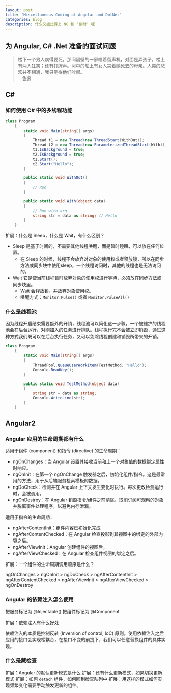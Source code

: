 ```yaml
---
layout: post
title: "Miscellaneous Coding of Angular and DotNet"
categories: blog
description: 什么又能比得上 NG 和 ‘倒耐’ 呢
---
```


## 为 Angular, C# .Net 准备的面试问题

> 楼下一个男人病得要死，那间隔壁的一家唱着留声机，对面是弄孩子。楼上有两人狂笑；还有打牌声。河中的船上有女人哭着她死去的母亲。人类的悲欢并不相通，我只觉得他们吵闹。  
> --鲁迅

## C#

### 如何使用 C# 中的多线程功能

```cs
class Program
    {
        static void Main(string[] args)
        {
            Thread t1 = new Thread(new ThreadStart(WithOut));
            Thread t2 = new Thread(new ParameterizedThreadStart(With));
            t1.IsBackground = true;
            t2.IsBackground = true;
            t1.Start();
            t2.Start("Hello");
        }

        public static void WithOut()
        {
            // Run
        }

        public static void With(object data)
        {
            // Run with arg
            string str = data as string; // Hello
        }
    } 
```

扩展：什么是 Sleep，什么是 Wait，有什么区别？

- Sleep 是基于时间的，不需要其他线程唤醒，而是暂时睡眠，可以放在任何位置。
  - 在 Sleep 的时候，线程不会放弃对对象的使用权或者释放锁，所以在同步方法或同步块中使用sleep，一个线程访问时，其他的线程也是无法访问的。
- Wait 它是使当前线程暂时放弃对象的使用权进行等待，必须放在同步方法或同步块里。
  - Wait 会释放锁，并放弃对象使用权。
  - 唤醒方式：`Monitor.Pulse()` 或者 `Monitor.PulseAll()`

### 什么是线程池

因为线程开启结束需要额外的开销，线程池可以简化这一步骤，一个被维护的线程池会在后台运行，对刚加入的任务进行排队。线程执行完不会被立即销毁，通过这种方式我们既可以在后台执行任务，又可以免除线程创建和销毁所带来的开销。

```cs
class Program
    {
        static void Main(string[] args)
        {
            ThreadPool.QueueUserWorkItem(TestMethod, "Hello");
            Console.ReadKey();
        }

        public static void TestMethod(object data)
        {
            string str = data as string;
            Console.WriteLine(str);
        }
    }
```

## Angular2

### Angular 应用的生命周期都有什么

适用于组件 (component) 和指令 (directive) 的生命周期：

- ngOnChanges：当 Angular 设置其接收当前和上一个对象值的数据绑定属性时响应。
- ngOnInit：在第一个 ngOnChange 触发器之后，初始化组件/指令。这是最常用的方法，用于从后端服务检索模板的数据。
- ngDoCheck：检测并在 Angular 上下文发生变化时执行。每次更改检测运行时，会被调用。
- ngOnDestroy：在 Angular 销毁指令/组件之前清除。取消订阅可观察的对象并脱离事件处理程序，以避免内存泄漏。

适用于指令的生命周期：

- ngAfterContentInit：组件内容已初始化完成
- ngAfterContentChecked：在 Angular 检查投影到其视图中的绑定的外部内容之后。
- ngAfterViewInit：Angular 创建组件的视图后。
- ngAfterViewChecked：在 Angular 检查组件视图的绑定之后。

扩展：一个组件的生命周期调用顺序是什么？

ngOnChanges > ngOnInit > ngDoCheck > ngAfterContentInit > ngAfterContentChecked > ngAfterViewInit > ngAfterViewChecked > ngOnDestroy

### Angular 的依赖注入怎么使用

把服务标记为 @Injectable()
把组件标记为 @Component

扩展：依赖注入有什么好处

依赖注入的本质是控制反转 (Inversion of control, IoC) 原则。使用依赖注入之后应用的接口会实现松耦合，在接口不变的前提下，我们可以任意替换组件的具体实现。

### 什么是藏检查

扩展：Angular 的默认更新模式是什么
扩展：还有什么更新模式，如果切换更新模式
扩展：如何 `detach` 组件，如何回到检查队列中
扩展：用这样的模式如何实现频繁变化需要手动触发更新的组件。

